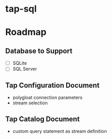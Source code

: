 # tap-sql

# Roadmap

## Database to Support
- [ ] SQLite
- [ ] SQL Server

## Tap Configuration Document

* polygloat connection parameters
* stream selection

## Tap Catalog Document

* custom query statement as stream definition
